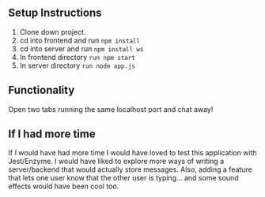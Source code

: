 

## Setup Instructions

1. Clone down project.
2. cd into frontend and run `npm install`
3. cd into server and run `npm install ws`
4. In frontend directory `run npm start`
5. In server directory `run node app.js`


## Functionality 

Open two tabs running the same localhost port and chat away!

## If I had more time

If I would have had more time I would have loved to test this application with Jest/Enzyme. I would have liked to explore more ways of writing a server/backend that would actually store messages. Also, adding a feature that lets one user know that the other user is typing... and some sound effects would have been cool too. 


